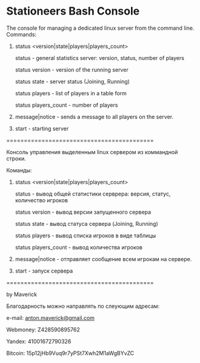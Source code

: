 Stationeers Bash Console
==========================================

The console for managing a dedicated linux server from the command line.
Commands:

1) status <version|state|players|players_count>

    status - general statistics server: version, status, number of players

    status version - version of the running server

    status state - server status (Joining, Running)

    status players - list of players in a table form

    status players_count - number of players

2) message|notice <text message> - sends a message to all players on the server.

3) start - starting server

==========================================

Консоль управления выделенным linux сервером из коммандной строки.

Команды:

1) status <version|state|players|players_count>

    status - вывод общей статистики серврера: версия, статус, количество игроков

    status version - вывод версии запущенного сервера

    status state - вывод статуса сервера (Joining, Running)

    status players - вывод списка игроков в виде таблицы

    status players_count - вывод количества игроков

2) message|notice <text message> - отправляет сообщение всем игрокам на сервере.

3) start - запуск сервера

==========================================

by Maverick

Благодарность можно направлять по слеующим адресам:

e-mail: anton.maverick@gmail.com

Webmoney: Z428590895762

Yandex: 41001672790326

Bitcoin: 15p12jHb9Vuq9r7yPSt7Xwh2M1aWgBYvZC

